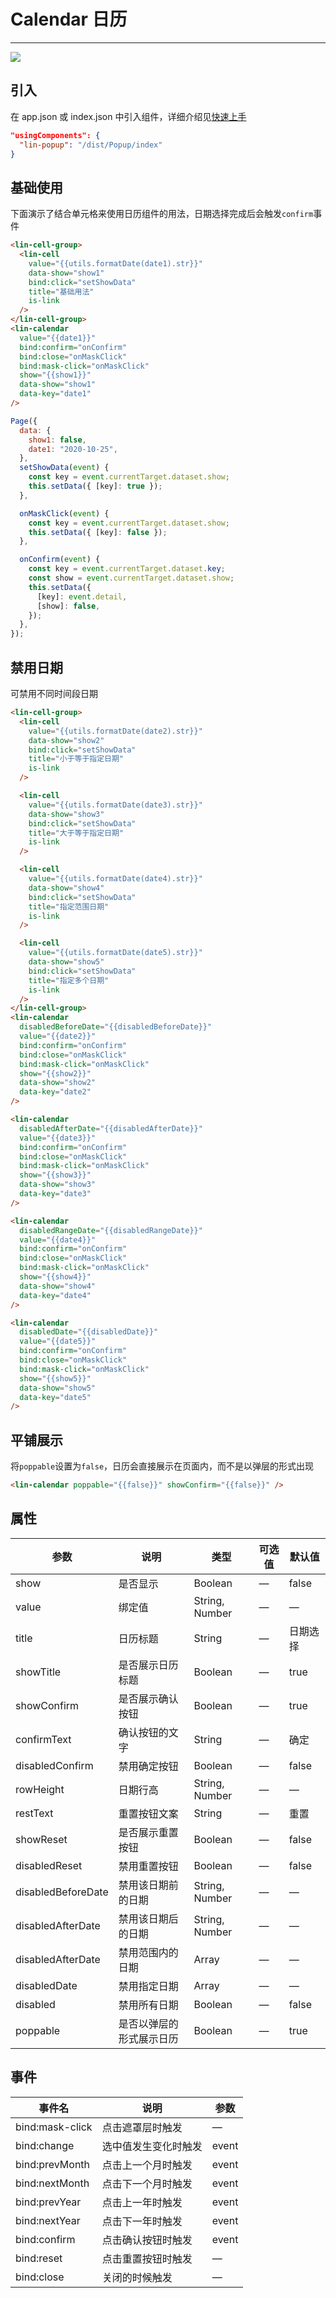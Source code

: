 # Calendar 日历

---

 <div class="demo-outer-container">
     <div class="demo-inner-container">
        <div class="demo-content">
            <img class="demo-image" src='../../componentImage/calendar.gif' />
        </div>
     </div>
 </div>

## 引入

在 app.json 或 index.json 中引入组件，详细介绍见[快速上手](/#/start)

```json
"usingComponents": {
  "lin-popup": "/dist/Popup/index"
}
```

## 基础使用

下面演示了结合单元格来使用日历组件的用法，日期选择完成后会触发`confirm`事件

```html
<lin-cell-group>
  <lin-cell
    value="{{utils.formatDate(date1).str}}"
    data-show="show1"
    bind:click="setShowData"
    title="基础用法"
    is-link
  />
</lin-cell-group>
<lin-calendar
  value="{{date1}}"
  bind:confirm="onConfirm"
  bind:close="onMaskClick"
  bind:mask-click="onMaskClick"
  show="{{show1}}"
  data-show="show1"
  data-key="date1"
/>
```

```javascript
Page({
  data: {
    show1: false,
    date1: "2020-10-25",
  },
  setShowData(event) {
    const key = event.currentTarget.dataset.show;
    this.setData({ [key]: true });
  },

  onMaskClick(event) {
    const key = event.currentTarget.dataset.show;
    this.setData({ [key]: false });
  },

  onConfirm(event) {
    const key = event.currentTarget.dataset.key;
    const show = event.currentTarget.dataset.show;
    this.setData({
      [key]: event.detail,
      [show]: false,
    });
  },
});
```

## 禁用日期

可禁用不同时间段日期

```html
<lin-cell-group>
  <lin-cell
    value="{{utils.formatDate(date2).str}}"
    data-show="show2"
    bind:click="setShowData"
    title="小于等于指定日期"
    is-link
  />

  <lin-cell
    value="{{utils.formatDate(date3).str}}"
    data-show="show3"
    bind:click="setShowData"
    title="大于等于指定日期"
    is-link
  />

  <lin-cell
    value="{{utils.formatDate(date4).str}}"
    data-show="show4"
    bind:click="setShowData"
    title="指定范围日期"
    is-link
  />

  <lin-cell
    value="{{utils.formatDate(date5).str}}"
    data-show="show5"
    bind:click="setShowData"
    title="指定多个日期"
    is-link
  />
</lin-cell-group>
<lin-calendar
  disabledBeforeDate="{{disabledBeforeDate}}"
  value="{{date2}}"
  bind:confirm="onConfirm"
  bind:close="onMaskClick"
  bind:mask-click="onMaskClick"
  show="{{show2}}"
  data-show="show2"
  data-key="date2"
/>

<lin-calendar
  disabledAfterDate="{{disabledAfterDate}}"
  value="{{date3}}"
  bind:confirm="onConfirm"
  bind:close="onMaskClick"
  bind:mask-click="onMaskClick"
  show="{{show3}}"
  data-show="show3"
  data-key="date3"
/>

<lin-calendar
  disabledRangeDate="{{disabledRangeDate}}"
  value="{{date4}}"
  bind:confirm="onConfirm"
  bind:close="onMaskClick"
  bind:mask-click="onMaskClick"
  show="{{show4}}"
  data-show="show4"
  data-key="date4"
/>

<lin-calendar
  disabledDate="{{disabledDate}}"
  value="{{date5}}"
  bind:confirm="onConfirm"
  bind:close="onMaskClick"
  bind:mask-click="onMaskClick"
  show="{{show5}}"
  data-show="show5"
  data-key="date5"
/>
```


## 平铺展示

将`poppable`设置为`false`，日历会直接展示在页面内，而不是以弹层的形式出现

```html
<lin-calendar poppable="{{false}}" showConfirm="{{false}}" />
```

## 属性

| 参数               | 说明                     | 类型           | 可选值 | 默认值   |
| ------------------ | ------------------------ | -------------- | ------ | -------- |
| show               | 是否显示                 | Boolean        | —      | false    |
| value              | 绑定值                   | String, Number | —      | —        |
| title              | 日历标题                 | String         | —      | 日期选择 |
| showTitle          | 是否展示日历标题         | Boolean        | —      | true     |
| showConfirm        | 是否展示确认按钮         | Boolean        | —      | true     |
| confirmText        | 确认按钮的文字           | String         | —      | 确定     |
| disabledConfirm    | 禁用确定按钮             | Boolean        | —      | false    |
| rowHeight          | 日期行高                 | String, Number | —      | —        |
| restText           | 重置按钮文案             | String         | —      | 重置     |
| showReset          | 是否展示重置按钮         | Boolean        | —      | false    |
| disabledReset      | 禁用重置按钮             | Boolean        | —      | false    |
| disabledBeforeDate | 禁用该日期前的日期       | String, Number | —      | —        |
| disabledAfterDate  | 禁用该日期后的日期       | String, Number | —      | —        |
| disabledAfterDate  | 禁用范围内的日期         | Array          | —      | —        |
| disabledDate       | 禁用指定日期             | Array          | —      | —        |
| disabled           | 禁用所有日期             | Boolean        | —      | false    |
| poppable           | 是否以弹层的形式展示日历 | Boolean        | —      | true     |

## 事件

| 事件名          | 说明                 | 参数  |
| --------------- | -------------------- | ----- |
| bind:mask-click | 点击遮罩层时触发     | —     |
| bind:change     | 选中值发生变化时触发 | event |
| bind:prevMonth  | 点击上一个月时触发   | event |
| bind:nextMonth  | 点击下一个月时触发   | event |
| bind:prevYear   | 点击上一年时触发     | event |
| bind:nextYear   | 点击下一年时触发     | event |
| bind:confirm    | 点击确认按钮时触发   | event |
| bind:reset      | 点击重置按钮时触发   | —     |
| bind:close      | 关闭的时候触发       | —     |
